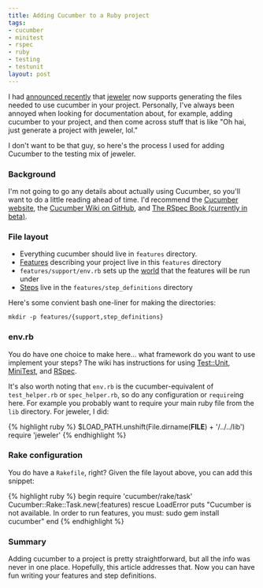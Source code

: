 ```yaml
--- 
title: Adding Cucumber to a Ruby project
tags: 
- cucumber
- minitest
- rspec
- ruby
- testing
- testunit
layout: post
---
```

I had [announced recently](http://technicalpickles.com/posts/jeweler-now-with-support-for-test-unit-minitest-rspec-and-cucumber) that [jeweler](github.com/technicalpickles/jeweler/) now supports generating the files needed to use cucumber in your project. Personally, I've always been annoyed when looking for documentation about, for example, adding cucumber to your project, and then come across stuff that is like "Oh hai, just generate a project with jeweler, lol."

I don't want to be that guy, so here's the process I used for adding Cucumber to the testing mix of jeweler.

### Background

I'm not going to go any details about actually using Cucumber, so you'll want to do a little reading ahead of time. I'd recommend the [Cucumber website](http://cukes.info/), the [Cucumber Wiki on GitHub](http://wiki.github.com/aslakhellesoy/cucumber), and [The RSpec Book (currently in beta)](http://www.pragprog.com/titles/achbd/the-rspec-book).

### File layout

 * Everything cucumber should live in `features` directory.
 * [Features](http://wiki.github.com/aslakhellesoy/cucumber/feature-introduction) describing your project live in this `features` directory
 * `features/support/env.rb` sets up the [world](http://wiki.github.com/aslakhellesoy/cucumber/a-whole-new-world) that the features will be run under
 * [Steps](http://wiki.github.com/aslakhellesoy/cucumber/step-definitions) live in the `features/step_definitions` directory
 
Here's some convient bash one-liner for making the directories:

    mkdir -p features/{support,step_definitions}

### env.rb

You do have one choice to make here... what framework do you want to use implement your steps? The wiki has instructions for using [Test::Unit](http://wiki.github.com/aslakhellesoy/cucumber/using-testunit), [MiniTest](http://wiki.github.com/aslakhellesoy/cucumber/using-minitest), and [RSpec](http://wiki.github.com/aslakhellesoy/cucumber/rspec-expectations).

It's also worth noting that `env.rb` is the cucumber-equivalent of `test_helper.rb` or `spec_helper.rb`, so do any configuration or `require`ing here. For example you probably want to require your main ruby file from the `lib` directory. For jeweler, I did:

{% highlight ruby %}
$LOAD_PATH.unshift(File.dirname(__FILE__) + '/../../lib')
require 'jeweler'
{% endhighlight %}

### Rake configuration

You do have a `Rakefile`, right? Given the file layout above, you can add this snippet:

{% highlight ruby %}
begin
  require 'cucumber/rake/task'
  Cucumber::Rake::Task.new(:features)
rescue LoadError
  puts "Cucumber is not available. In order to run features, you must: sudo gem install cucumber"
end
{% endhighlight %}

### Summary

Adding cucumber to a project is pretty straightforward, but all the info was never in one place. Hopefully, this article addresses that. Now you can have fun writing your features and step definitions.
